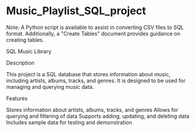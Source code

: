 # Music_Playlist_SQL_project
Note: A Python script is available to assist in converting CSV files to SQL format. Additionally, a "Create Tables" document provides guidance on creating tables.

SQL Music Library

Description

This project is a SQL database that stores information about music, including artists, albums, tracks, and genres. It is designed to be used for managing and querying music data.

Features

Stores information about artists, albums, tracks, and genres
Allows for querying and filtering of data
Supports adding, updating, and deleting data
Includes sample data for testing and demonstration
